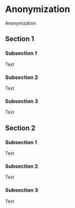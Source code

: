 # Anonymization

Anonymization

## Section 1

### Subsection 1

Text

### Subsection 2

Text

### Subsection 3

Text

## Section 2

### Subsection 1

Text

### Subsection 2

Text

### Subsection 3

Text

